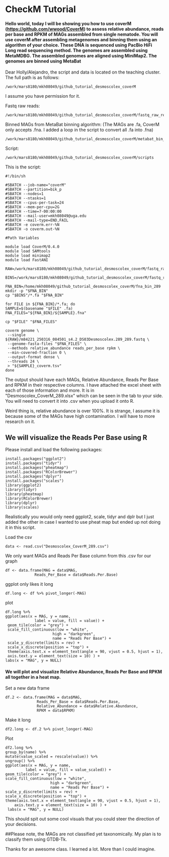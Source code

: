 # CheckM Tutorial 
#### Hello world, today I will be showing you how to use coverM (https://github.com/wwood/CoverM) to assess relative abundance, reads per base and RPKM of MAGs assembled from single nematode. You will use coverM after assembling metagenomes and binning them using an algorithm of your choice. These DNA is sequenced using PacBio HiFi Long read sequencing method. The genomes are assembled using MetaMDBG. The assembled genomes are aligned using MiniMap2. The genomes are binned using MetaBat 


Dear Holly/Alejandro, the script and data is located on the teaching cluster. The full path is as follows:

	/work/mars8180/mkh08049/github_tutorial_desmoscolex_coverM


I assume you have permission for it. 


Fastq raw reads:

	/work/mars8180/mkh08049/github_tutorial_desmoscolex_coverM/fastq_raw_reads_289 



Binned MAGs from MetaBat binning algorithm: (The MAGs are .fa, CoverM only accepts .fna. I added a loop in the script to convert all .fa into .fna)
	
	/work/mars8180/mkh08049/github_tutorial_desmoscolex_coverM/metabat_bin_289 
	
 

Script:

	/work/mars8180/mkh08049/github_tutorial_desmoscolex_coverM/scripts

This is the script: 

	#!/bin/sh

	#SBATCH --job-name="coverM"
	#SBATCH --partition=bik_p
	#SBATCH --nodes=1
	#SBATCH --ntasks=1
	#SBATCH --cpus-per-task=24
	#SBATCH --mem-per-cpu=2G
	#SBATCH --time=7-00:00:00
	#SBATCH --mail-user=mkh08049@uga.edu
	#SBATCH --mail-type=END,FAIL
	#SBATCH -e coverm.err-%N
	#SBATCH -o coverm.out-%N

	#Path Variables

	module load CoverM/0.4.0
	module load SAMtools
	module load minimap2
	module load FastANI

	RAW=/work/mars8180/mkh08049/github_tutorial_desmoscolex_coverM/fastq_raw_reads_289
	
	BINS=/work/mars8180/mkh08049/github_tutorial_desmoscolex_coverM/fastq_raw_reads_289/m84221_250316_084501_s4.2_DS03Desmoscolex.289_289
	
	FNA_BIN=/home/mkh08049/github_tutorial_desmoscolex_coverM/fna_bin_289
	mkdir -p "$FNA_BIN"
	cp "$BINS"/*.fa "$FNA_BIN"

	for FILE in ${FNA_BIN}/*.fa; do
	SAMPLE=$(basename "$FILE" .fa)
	FNA_FILES="${FNA_BIN}/${SAMPLE}.fna"

	cp "$FILE" "$FNA_FILES"

	coverm genome \
	 --single ${RAW}/m84221_250316_084501_s4.2_DS03Desmoscolex.289_289.fastq \
	 --genome-fasta-files "$FNA_FILES" \
	 --methods relative_abundance reads_per_base rpkm \
	 --min-covered-fraction 0 \
	 --output-format dense \
	 --threads 24 \
	 > "${SAMPLE}_coverm.tsv"
	done

The output should have each MAGs, Relative Abundance, Reads Per Base and RPKM in their respective columns. I have attached the excel sheet with each of those information and more. 
It is in "Desmoscolex_CoverM_289.xlsx" which can be seen in the tab to your side. You will need to convert it into .csv when you upload it onto R. 

Weird thing is, relative abundance is over 100%. It is strange, I assume it is because some of the MAGs have high contamination. I will have to more research on it. 

## We will visualize the Reads Per Base using R

Please install and load the following packages: 

	install.packages("ggplot2")
	install.packages("tidyr")
	install.packages("pheatmap")
	install.packages("RColorBrewer")
	install.packages("dplyr")
	install.packages("scales")
	library(ggplot2)
	library(tidyr) 
	library(pheatmap)
	library(RColorBrewer)
	library(dplyr)
	library(scales)

Realistically you would only need ggplot2, scale, tidyr and dplr but I just added the other in case I wanted to use pheat map but ended up not doing it in this script.

Load the csv

	data <- read.csv("Desmoscolex_CoverM_289.csv")

We only want MAGs and Reads Per Base column from this .csv for our graph

	df <- data.frame(MAG = data$MAG,
                 Reads_Per_Base = data$Reads.Per.Base)

ggplot only likes it long 

	df.long <- df %>% pivot_longer(-MAG) 

plot

	df.long %>% 
  	ggplot(aes(x = MAG, y = name,
            	 label = value, fill = value)) +
 	 geom_tile(color = "grey") + 
 	 scale_fill_continuous(low = "white",
                       	 high = "darkgreen",
                       	 name = "Reads Per Base") + 
 	 scale_y_discrete(limits = rev) +
 	 scale_x_discrete(position = "top") +
 	 theme(axis.text.x = element_text(angle = 90, vjust = 0.5, hjust = 1),
   	 axis.text.y = element_text(size = 10) ) +
  	labs(x = "MAG", y = NULL)

#### We will plot and visualize Relative Abundance, Reads Per Base and RPKM all together in a heat map. 

Set a new data frame 

	df.2 <- data.frame(MAG = data$MAG,
                  Reads_Per_Base = data$Reads.Per.Base,
                  Relative_Abundance = data$Relative.Abundance,
                  RPKM = data$RPKM)


Make it long 

	df2.long <- df.2 %>% pivot_longer(-MAG)

Plot 

	df2.long %>%
  	group_by(name) %>%
  	mutate(value_scaled = rescale(value)) %>% 
 	ungroup() %>%
  	ggplot(aes(x = MAG, y = name,
             label = value, fill = value_scaled)) +
  	geom_tile(color = "grey") + 
  	scale_fill_continuous(low = "white",
                        high = "darkgreen",
                        name = "Reads Per Base") + 
  	scale_y_discrete(limits = rev) +
  	scale_x_discrete(position = "top") +
  	theme(axis.text.x = element_text(angle = 90, vjust = 0.5, hjust = 1),
        axis.text.y = element_text(size = 10) ) +
 	 labs(x = "MAG", y = NULL)

This should spit out some cool visuals that you could steer the direction of your decisions. 

##Please note, the MAGs are not classified yet taxonomically. My plan is to classify them using GTDB-Tk. 

Thanks for an awesome class. I learned a lot. More than I could imagine. 

















